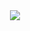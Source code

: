 

<style>
.typewriter h1 {
    overflow: hidden; /* Ensures the content is not revealed until the animation */
    border-right: .15em solid orange; /* The typwriter cursor */
    white-space: nowrap; /* Keeps the content on a single line */
    margin: 0 auto; /* Gives that scrolling effect as the typing happens */
    letter-spacing: .15em; /* Adjust as needed */
    animation: 
      typing 3.5s steps(40, end),
      blink-caret .75s step-end infinite;
  }
  
  /* The typing effect */
  @keyframes typing {
    from { width: 0 }
    to { width: 100% }
  }
  
  /* The typewriter cursor effect */
  @keyframes blink-caret {
    from, to { border-color: transparent }
    50% { border-color: orange; }
  }
</style>

<div class="typewriter">
  <h1>The cat and the hat.</h1>
</div>



<p align="center" href="https://git.io/streak-stats"><img src="http://github-readme-streak-stats.herokuapp.com?user=mvsnunes&theme=nord&hide_border=true&date_format=j%20M%5B%20Y%5D"/> </p>
